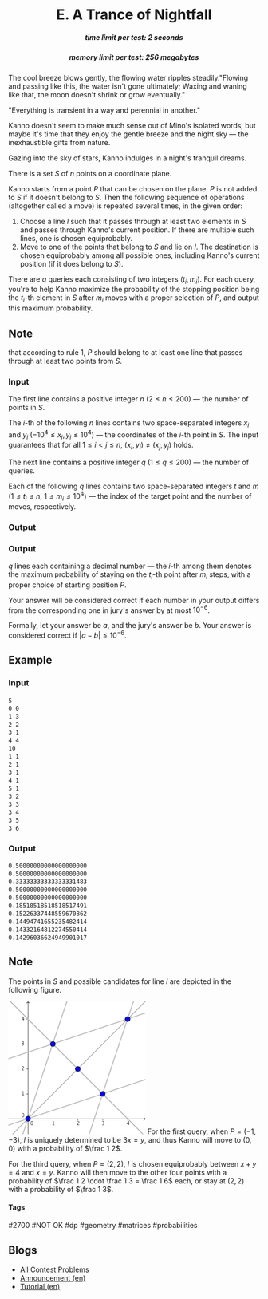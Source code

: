 <h1 style='text-align: center;'> E. A Trance of Nightfall</h1>

<h5 style='text-align: center;'>time limit per test: 2 seconds</h5>
<h5 style='text-align: center;'>memory limit per test: 256 megabytes</h5>

 The cool breeze blows gently, the flowing water ripples steadily."Flowing and passing like this, the water isn't gone ultimately; Waxing and waning like that, the moon doesn't shrink or grow eventually."

"Everything is transient in a way and perennial in another."

Kanno doesn't seem to make much sense out of Mino's isolated words, but maybe it's time that they enjoy the gentle breeze and the night sky — the inexhaustible gifts from nature.

Gazing into the sky of stars, Kanno indulges in a night's tranquil dreams. 

There is a set $S$ of $n$ points on a coordinate plane.

Kanno starts from a point $P$ that can be chosen on the plane. $P$ is not added to $S$ if it doesn't belong to $S$. Then the following sequence of operations (altogether called a move) is repeated several times, in the given order:

1. Choose a line $l$ such that it passes through at least two elements in $S$ and passes through Kanno's current position. If there are multiple such lines, one is chosen equiprobably.
2. Move to one of the points that belong to $S$ and lie on $l$. The destination is chosen equiprobably among all possible ones, including Kanno's current position (if it does belong to $S$).

There are $q$ queries each consisting of two integers $(t_i, m_i)$. For each query, you're to help Kanno maximize the probability of the stopping position being the $t_i$-th element in $S$ after $m_i$ moves with a proper selection of $P$, and output this maximum probability. 
## Note

 that according to rule 1, $P$ should belong to at least one line that passes through at least two points from $S$.

### Input

The first line contains a positive integer $n$ ($2 \leq n \leq 200$) — the number of points in $S$.

The $i$-th of the following $n$ lines contains two space-separated integers $x_i$ and $y_i$ ($-10^4 \leq x_i, y_i \leq 10^4$) — the coordinates of the $i$-th point in $S$. The input guarantees that for all $1 \leq i \lt j \leq n$, $(x_i, y_i) \neq (x_j, y_j)$ holds.

The next line contains a positive integer $q$ ($1 \leq q \leq 200$) — the number of queries.

Each of the following $q$ lines contains two space-separated integers $t$ and $m$ ($1 \leq t_i \leq n$, $1 \leq m_i \leq 10^4$) — the index of the target point and the number of moves, respectively.

### Output

### Output

 $q$ lines each containing a decimal number — the $i$-th among them denotes the maximum probability of staying on the $t_i$-th point after $m_i$ steps, with a proper choice of starting position $P$.

Your answer will be considered correct if each number in your output differs from the corresponding one in jury's answer by at most $10^{-6}$.

Formally, let your answer be $a$, and the jury's answer be $b$. Your answer is considered correct if $|a - b| \le 10^{-6}$.

## Example

### Input


```text
5  
0 0  
1 3  
2 2  
3 1  
4 4  
10  
1 1  
2 1  
3 1  
4 1  
5 1  
3 2  
3 3  
3 4  
3 5  
3 6  

```
### Output


```text
0.50000000000000000000  
0.50000000000000000000  
0.33333333333333331483  
0.50000000000000000000  
0.50000000000000000000  
0.18518518518518517491  
0.15226337448559670862  
0.14494741655235482414  
0.14332164812274550414  
0.14296036624949901017  

```
## Note

The points in $S$ and possible candidates for line $l$ are depicted in the following figure.

 ![](images/7da9cd74844dc26cb9419b7ef00cb329cb8139d4.png) For the first query, when $P = (-1, -3)$, $l$ is uniquely determined to be $3x = y$, and thus Kanno will move to $(0, 0)$ with a probability of $\frac 1 2$.

For the third query, when $P = (2, 2)$, $l$ is chosen equiprobably between $x + y = 4$ and $x = y$. Kanno will then move to the other four points with a probability of $\frac 1 2 \cdot \frac 1 3 = \frac 1 6$ each, or stay at $(2, 2)$ with a probability of $\frac 1 3$.



#### Tags 

#2700 #NOT OK #dp #geometry #matrices #probabilities 

## Blogs
- [All Contest Problems](../Codeforces_Round_487_(Div._2).md)
- [Announcement (en)](../blogs/Announcement_(en).md)
- [Tutorial (en)](../blogs/Tutorial_(en).md)
